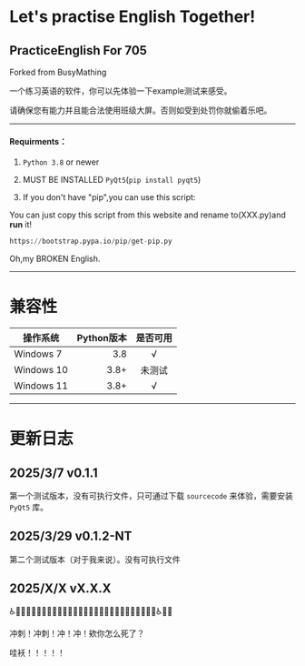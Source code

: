# Let's practise English Together!
## PracticeEnglish For 705
Forked from BusyMathing

一个练习英语的软件，你可以先体验一下example测试来感受。

请确保您有能力并且能合法使用班级大屏。否则如受到处罚你就偷着乐吧。

---

#### Requirments：
1. `Python 3.8` or newer 

2. MUST BE INSTALLED `PyQt5`(```pip install pyqt5```)

3. If you don't have "pip",you can use this script:

You can just copy this script from this website and rename to(XXX.py)and **run** it!

``` python 
https://bootstrap.pypa.io/pip/get-pip.py
```

Oh,my BROKEN English.

---

# 兼容性
| 操作系统      | Python版本   |  是否可用  |
| --------   | -----:  | :----:  |
| Windows 7     | 3.8 |   √    |
| Windows 10       |   3.8+   |   未测试   |
| Windows 11        |    3.8+    |  √  |

---


# 更新日志

## 2025/3/7 v0.1.1

第一个测试版本，没有可执行文件，只可通过下载 `sourcecode` 来体验，需要安装 `PyQt5` 库。

## 2025/3/29 v0.1.2-NT

第二个测试版本（对于我来说）。没有可执行文件

## 2025/X/X vX.X.X

♿🧑‍🦼🧑‍🦼‍➡️👨‍🦼👨‍🦼‍➡️👩‍🦼👩‍🦼‍➡️🧑‍🦽🧑‍🦽‍➡️👨‍🦽👩‍🦽👩‍🦽‍➡️♿🦼🦽

冲刺！冲刺！冲！冲！欸你怎么死了？

哇袄！！！！！
